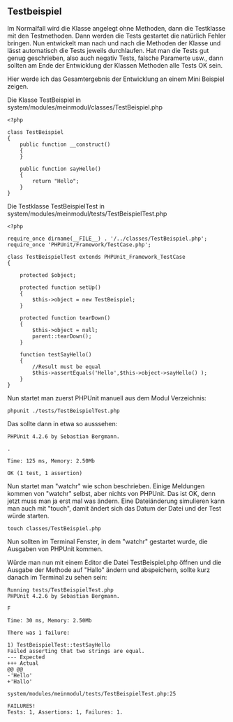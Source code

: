 ## Testbeispiel

Im Normalfall wird die Klasse angelegt ohne Methoden, dann die Testklasse mit den Testmethoden. Dann werden die Tests gestartet die natürlich Fehler bringen. Nun entwickelt man nach und nach die Methoden der Klasse und lässt automatisch die Tests jeweils durchlaufen. Hat man die Tests gut genug geschrieben, also auch negativ Tests, falsche Paramerte usw., dann sollten am Ende der Entwicklung der Klassen Methoden alle Tests OK sein.

Hier werde ich das Gesamtergebnis der Entwicklung an einem Mini Beispiel zeigen.

Die Klasse TestBeispiel in system/modules/meinmodul/classes/TestBeispiel.php

	<?php

	class TestBeispiel
	{
	    public function __construct()
		{
		}
	
	    public function sayHello()
	    {
			return "Hello";
	    }
	}

Die Testklasse TestBeispielTest in system/modules/meinmodul/tests/TestBeispielTest.php

	<?php
	
	require_once dirname(__FILE__) . '/../classes/TestBeispiel.php';
	require_once 'PHPUnit/Framework/TestCase.php';
	
	class TestBeispielTest extends PHPUnit_Framework_TestCase
	{
	
	    protected $object;
	 
	    protected function setUp() 
	    {
	        $this->object = new TestBeispiel;
	    }
	 
	    protected function tearDown() 
	    {
			$this->object = null;
			parent::tearDown(); 
	    }
	
		function testSayHello() 
		{
			//Result must be equal
			$this->assertEquals('Hello',$this->object->sayHello() );
		}
	}

Nun startet man zuerst PHPUnit manuell aus dem Modul Verzeichnis:

    phpunit ./tests/TestBeispielTest.php

Das sollte dann in etwa so ausssehen:

	PHPUnit 4.2.6 by Sebastian Bergmann.
	
	.
	
	Time: 125 ms, Memory: 2.50Mb
	
	OK (1 test, 1 assertion)


Nun startet man "watchr" wie schon beschrieben. Einige Meldungen kommen von "watchr" selbst, aber nichts von PHPUnit. Das ist OK, denn jetzt muss man ja erst mal was ändern. Eine Dateiänderung simulieren kann man auch mit "touch", damit ändert sich das Datum der Datei und der Test würde starten.

    touch classes/TestBeispiel.php

Nun sollten im Terminal Fenster, in dem "watchr" gestartet wurde, die Ausgaben von PHPUnit kommen.

Würde man nun mit einem Editor die Datei TestBeispiel.php öffnen und die Ausgabe der Methode auf "Hallo" ändern und abspeichern, sollte kurz danach im Terminal zu sehen sein:

	Running tests/TestBeispielTest.php
	PHPUnit 4.2.6 by Sebastian Bergmann.
	
	F
	
	Time: 30 ms, Memory: 2.50Mb
	
	There was 1 failure:
	
	1) TestBeispielTest::testSayHello
	Failed asserting that two strings are equal.
	--- Expected
	+++ Actual
	@@ @@
	-'Hello'
	+'Hallo'
	
	system/modules/meinmodul/tests/TestBeispielTest.php:25
	
	FAILURES!
	Tests: 1, Assertions: 1, Failures: 1.

